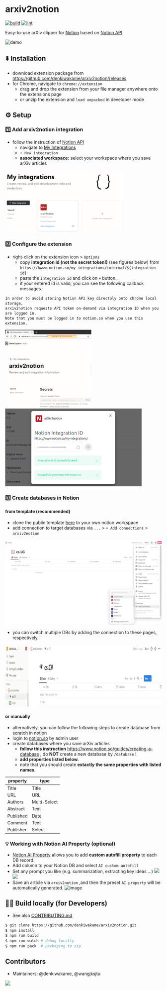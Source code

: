 # arxiv2notion
[![build](https://github.com/denkiwakame/arxiv2notion/actions/workflows/build.yaml/badge.svg)](https://github.com/denkiwakame/arxiv2notion/actions/workflows/build.yaml) [![lint](https://github.com/denkiwakame/arxiv2notion/actions/workflows/lint.yaml/badge.svg)](https://github.com/denkiwakame/arxiv2notion/actions/workflows/lint.yaml)

Easy-to-use arXiv clipper for [Notion](https://www.notion.so) based on [Notion API](https://developers.notion.com/)

![demo](doc/arxiv2notion.gif)

## ⬇️ Installation
- download extension package from https://github.com/denkiwakame/arxiv2notion/releases
- for Chrome, navigate to `chrome://extension`
  - drag and drop the extension from your file manager anywhere onto the extensions page
  - or unzip the extension and `load unpacked` in developer mode

## ⚙️ Setup

### :one: Add arxiv2notion integration
- follow the instruction of [Notion API](https://developers.notion.com/docs/getting-started)
  - navigate to [My Integrations](https://www.notion.so/my-integrations)
  - `+ New integration`
  - **associated workspace:** select your workspace where you save arXiv articles

<img src="doc/my_integration.png" height="200">

### :two: Configure the extension
- right-click on the extension icon > `Options`
  - copy **integration id (not the secret token!)** (see figures below) from `https://hwww.notion.so/my-integrations/internal/${integration-id}`
  - paste the `integration id` and click on `+` button.
  - if your entered id is valid, you can see the following callback messages.

```
In order to avoid storing Notion API key directoly onto chrome local storage,
arxiv2notion requests API token on-demand via integration ID when you are logged in.
Note that you must be logged in to notion.so when you use this extension.
```

<img src="doc/integration_id.png" height="250"><img src="doc/option.png" height="250">

### :three: Create databases in Notion
#### from template (recommended)
- clone the public template [here](https://denkiwakame.notion.site/597cdd58bded4375b1cbe073b2ed6f5d?v=63fcbfda57824b239b66e52dde841cdf) to your own notion workspace
- add connection to target databases via `...` > `+ Add connections` > `arxiv2notion`

![invite_integration](doc/connection.png)

- you can switch multiple DBs by adding the connection to these pages, respectively.

<img src="doc/multiple_db.png" height="200">


#### or manually
- alternatively, you can follow the following steps to create database from scratch in notion
- login to [notion.so](https://www.notion.so) by admin user
- create databases where you save arXiv articles
  - **follow this instruction** https://www.notion.so/guides/creating-a-database , do **NOT** create a new database by `/database` !
  - **add properties listed below.**
  - note that you should create **extactly the same properties with listed names.**

|property|type|
|-----|-----|
|Title|Title|
|URL|URL|
|Authors|Multi-Select|
|Abstract|Text|
|Published|Date|
|Comment|Text|
|Publisher|Select|

### :bulb: Working with Notion AI Property (optional)
- [Notion AI Property](https://www.notion.so/ja-jp/help/guides/5-ai-prompts-to-surface-fresh-insights-from-your-databases) allows you to add **custom autofill property** to each DB record.
- Add column to your Notion DB and select `AI custom autofill`
- Set any prompt you like (e.g. summarization, extracting key ideas ...)
  <img src="https://github.com/denkiwakame/arxiv2notion/assets/1871262/b1a6149a-cf55-41f8-9e83-4578a64530e6" height="200"><img src="https://github.com/denkiwakame/arxiv2notion/assets/1871262/8b30bd04-ffc3-4525-b684-90f8b62dda92" height="200">
- Save an article via `arxiv2notion` ,and then the preset `AI property` will be automatically generated.
  ![image](https://github.com/denkiwakame/arxiv2notion/assets/1871262/ad698cf0-dce0-4b29-8511-47f4c796a694)

## :technologist: Build locally (for Developers)
- See also [CONTRIBUTING.md](CONTRIBUTING.md)

```bash
$ git clone https://github.com/denkiwakame/arxiv2notion.git
$ npm install
$ npm run build
$ npm run watch # debug locally
$ npm run pack  # packaging to zip
```

## Contributors
- Maintainers: @denkiwakame, @wangjksjtu
<a href="https://github.com/denkiwakame/arxiv2notion/graphs/contributors">
  <img src="https://contrib.rocks/image?repo=denkiwakame/arxiv2notion" />
</a>
